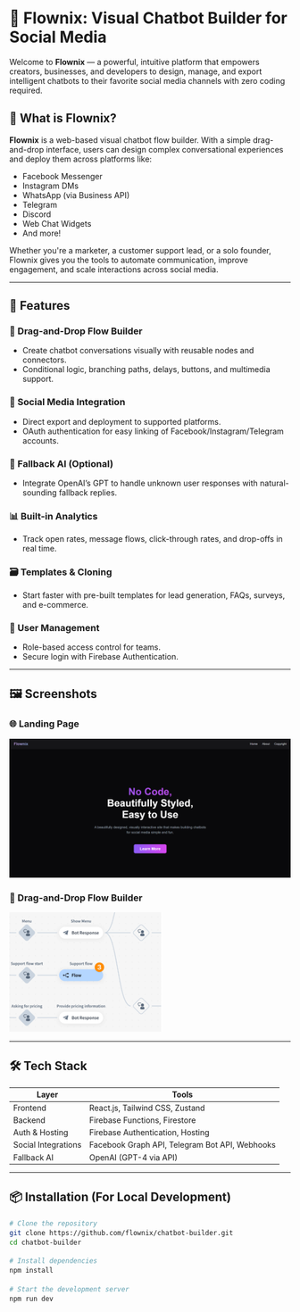 # 🤖 Flownix: Visual Chatbot Builder for Social Media

Welcome to **Flownix** — a powerful, intuitive platform that empowers creators, businesses, and developers to design, manage, and export intelligent chatbots to their favorite social media channels with zero coding required.

## 🚀 What is Flownix?

**Flownix** is a web-based visual chatbot flow builder. With a simple drag-and-drop interface, users can design complex conversational experiences and deploy them across platforms like:

- Facebook Messenger
- Instagram DMs
- WhatsApp (via Business API)
- Telegram
- Discord
- Web Chat Widgets
- And more!

Whether you're a marketer, a customer support lead, or a solo founder, Flownix gives you the tools to automate communication, improve engagement, and scale interactions across social media.

---

## 🌟 Features

### 🔧 Drag-and-Drop Flow Builder
- Create chatbot conversations visually with reusable nodes and connectors.
- Conditional logic, branching paths, delays, buttons, and multimedia support.

### 📲 Social Media Integration
- Direct export and deployment to supported platforms.
- OAuth authentication for easy linking of Facebook/Instagram/Telegram accounts.

### 🧠 Fallback AI (Optional)
- Integrate OpenAI’s GPT to handle unknown user responses with natural-sounding fallback replies.

### 📊 Built-in Analytics
- Track open rates, message flows, click-through rates, and drop-offs in real time.

### 🗃️ Templates & Cloning
- Start faster with pre-built templates for lead generation, FAQs, surveys, and e-commerce.

### 🔐 User Management
- Role-based access control for teams.
- Secure login with Firebase Authentication.

---

## 🖼️ Screenshots

### 🌐 Landing Page
![Landing Page](profile/landing.png)

### 🧩 Drag-and-Drop Flow Builder
![Flow Builder](profile/webflow.png)

---

## 🛠️ Tech Stack

| Layer              | Tools                                 |
|--------------------|---------------------------------------|
| Frontend           | React.js, Tailwind CSS, Zustand       |
| Backend            | Firebase Functions, Firestore         |
| Auth & Hosting     | Firebase Authentication, Hosting      |
| Social Integrations| Facebook Graph API, Telegram Bot API, Webhooks |
| Fallback AI        | OpenAI (GPT-4 via API)                |

---

## 📦 Installation (For Local Development)

```bash
# Clone the repository
git clone https://github.com/flownix/chatbot-builder.git
cd chatbot-builder

# Install dependencies
npm install

# Start the development server
npm run dev
